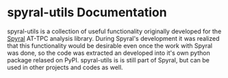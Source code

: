 # spyral-utils Documentation

spyral-utils is a collection of useful functionality originally developed for the [Spyral](https://github.com/ATTPC/Spyral/) AT-TPC analysis library. During Spyral's development it was realized that this functionality would be desirable even once the work with Spyral was done, so the code was extracted an developed into it's own python package relased on PyPI. spyral-utils is is still part of Spyral, but can be used in other projects and codes as well.
